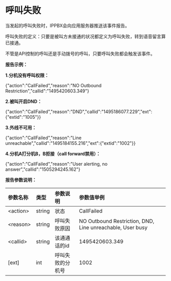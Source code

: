 # 呼叫失败

当发起的呼叫失败时，IPPBX会向应用服务器推送该事件报告。

呼叫失败的定义：只要是被叫方未接通的状况都定义为呼叫失败，转到语音留言算已接通。

不管是API控制的呼叫还是手动拨号的呼叫，只要呼叫失败都会触发该事件。

**报告示例：**

**1.分机没有呼叫权限：**

{"action":"CallFailed","reason":"NO Outbound Restriction","callid":"1495420603.349"}

**2.被叫开启DND：**

{"action":"CallFailed","reason":"DND","callid":"1495186077.229","ext":{"extid":"1005"}}

**3.外线不可用：**

{"action":"CallFailed","reason":"Line unreachable","callid":"1495184155.216","ext":{"extid":"1002"}}

**4.分机A打分机B，B拒接（call forward禁用）：**

{"action":"CallFailed","reason":"User alerting, no answer","callid":"1505294245.162"}

**报告参数说明：**

| 参数名称 | 类型 | 参数说明 | 参数值举例 |
| :--- | :--- | :--- | :--- |
| &lt;action&gt; | string | 状态 | CallFailed |
| &lt;reason&gt; | string | 呼叫失败原因 | NO Outbound Restriction, DND, Line unreachable, User busy |
| &lt;callid&gt; | string | 该通通话的id | 1495420603.349 |
| \[ext\] | int | 呼叫失败的分机号 | 1002 |

#### 



